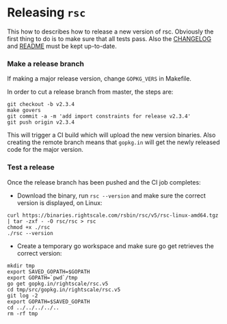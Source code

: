 # Releasing `rsc`

This how to describes how to release a new version of rsc. Obviously the first thing to do is to
make sure that all tests pass. Also the [CHANGELOG](https://github.com/rightscale/rsc/blob/master/CHANGELOG.md)
and [README](https://github.com/rightscale/rsc/blob/master/README.md) must be kept up-to-date.

### Make a release branch

If making a major release version, change `GOPKG_VERS` in Makefile.

In order to cut a release branch from master, the steps are:
```
git checkout -b v2.3.4
make govers
git commit -a -m 'add import constraints for release v2.3.4'
git push origin v2.3.4
```
This will trigger a CI build which will upload the new version binaries. Also creating the remote
branch means that `gopkg.in` will get the newly released code for the major version.

### Test a release

Once the release branch has been pushed and the CI job completes:
* Download the binary, run `rsc --version` and make sure the correct version is displayed, on Linux:
```
curl https://binaries.rightscale.com/rsbin/rsc/v5/rsc-linux-amd64.tgz | tar -zxf - -O rsc/rsc > rsc
chmod +x ./rsc
./rsc --version
```
* Create a temporary go workspace and make sure go get retrieves the correct version:
```
mkdir tmp
export SAVED_GOPATH=$GOPATH
export GOPATH=`pwd`/tmp
go get gopkg.in/rightscale/rsc.v5
cd tmp/src/gopkg.in/rightscale/rsc.v5
git log -2
export GOPATH=$SAVED_GOPATH
cd ../../../../..
rm -rf tmp
```


